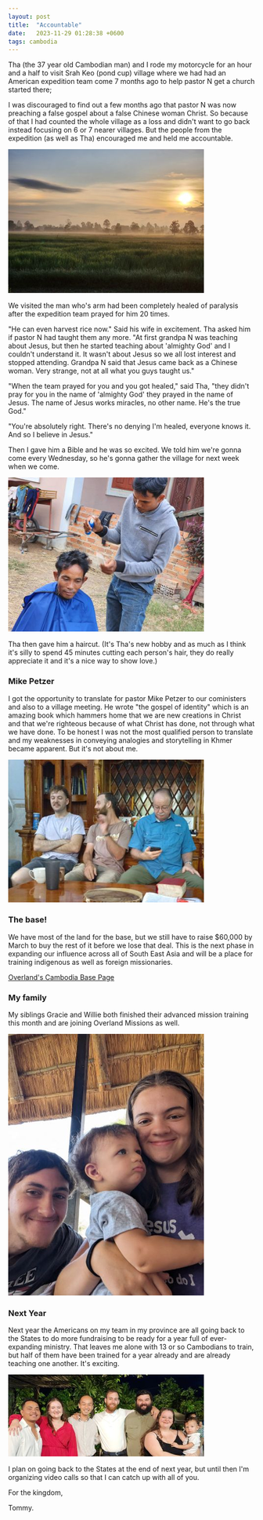 ```yaml
---
layout: post
title:  "Accountable"
date:   2023-11-29 01:28:38 +0600
tags: cambodia
---
```


Tha (the 37 year old Cambodian man) and I rode my motorcycle for an hour and a half to visit Srah Keo (pond cup) village where we had had an American expedition team come 7 months ago to help pastor N get a church started there;

I was discouraged to find out a few months ago that pastor N was now preaching a false gospel about a false Chinese woman Christ. So because of that I had counted the whole village as a loss and didn't want to go back instead focusing on 6 or 7 nearer villages. But the people from the expedition (as well as Tha) encouraged me and held me accountable.

![](/assets/pics/2023/beauty.jpg)

We visited the man who's arm had been completely healed of paralysis after the expedition team prayed for him 20 times.

"He can even harvest rice now." Said his wife in excitement. Tha asked him if pastor N had taught them any more. "At first grandpa N was teaching about Jesus, but then he started teaching about 'almighty God' and I couldn't understand it. It wasn't about Jesus so we all lost interest and stopped attending. Grandpa N said that Jesus came back as a Chinese woman. Very strange, not at all what you guys taught us."

"When the team prayed for you and you got healed," said Tha, "they didn't pray for you in the name of 'almighty God' they prayed in the name of Jesus. The name of Jesus works miracles, no other name. He's the true God."

"You're absolutely right. There's no denying I'm healed, everyone knows it. And so I believe in Jesus."

Then I gave him a Bible and he was so excited. We told him we're gonna come every Wednesday, so he's gonna gather the village for next week when we come.

![Tha cuts lefty's hair](/assets/pics/2023/thacutlefty.jpg)

Tha then gave him a haircut. (It's Tha's new hobby and as much as I think it's silly to spend 45 minutes cutting each person's hair, they do really appreciate it and it's a nice way to show love.)

### Mike Petzer

I got the opportunity to translate for pastor Mike Petzer to our coministers and also to a village meeting. He wrote "the gospel of identity" which is an amazing book which hammers home that we are new creations in Christ and that we're righteous because of what Christ has done, not through what we have done. To be honest I was not the most qualified person to translate and my weaknesses in conveying analogies and storytelling in Khmer became apparent. But it's not about me.

![Pastor Mike](/assets/pics/2023/mikepetzer.jpg)

### The base!

We have most of the land for the base, but we still have to raise $60,000 by March to buy the rest of it before we lose that deal. This is the next phase in expanding our influence across all of South East Asia and will be a place for training indigenous as well as foreign missionaries.

[Overland's Cambodia Base Page](https://overlandmissions.com/donate/basecambodia)

### My family

My siblings Gracie and Willie both finished their advanced mission training this month and are joining Overland Missions as well.

![Gracie and Willie](/assets/pics/2023/graciewillie.jpg)

### Next Year

Next year the Americans on my team in my province are all going back to the States to do more fundraising to be ready for a year full of ever-expanding ministry. That leaves me alone with 13 or so Cambodians to train, but half of them have been trained for a year already and are already teaching one another. It's exciting.

![Oddar Meanchey team](/assets/pics/2023/teamoddar.jpg)

I plan on going back to the States at the end of next year, but until then I'm organizing video calls so that I can catch up with all of you.

For the kingdom,

Tommy.
